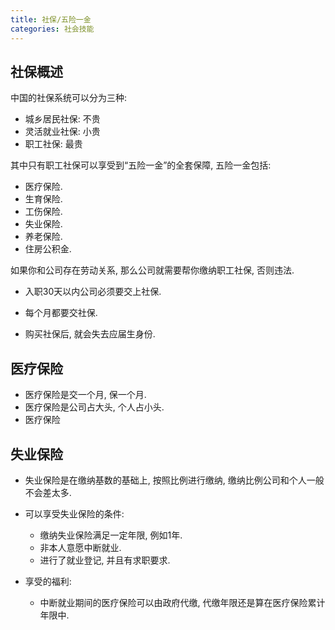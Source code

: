 ```yaml
---
title: 社保/五险一金
categories: 社会技能
---
```




## 社保概述

中国的社保系统可以分为三种:

* 城乡居民社保: 不贵
* 灵活就业社保: 小贵
* 职工社保: 最贵

其中只有职工社保可以享受到“五险一金”的全套保障, 五险一金包括:

* 医疗保险.
* 生育保险.
* 工伤保险.
* 失业保险.
* 养老保险.
* 住房公积金.

如果你和公司存在劳动关系, 那么公司就需要帮你缴纳职工社保, 否则违法.

* 入职30天以内公司必须要交上社保.

* 每个月都要交社保.
* 购买社保后, 就会失去应届生身份.

## 医疗保险

* 医疗保险是交一个月, 保一个月.
* 医疗保险是公司占大头, 个人占小头.
* 医疗保险



## 失业保险

* 失业保险是在缴纳基数的基础上, 按照比例进行缴纳, 缴纳比例公司和个人一般不会差太多.

* 可以享受失业保险的条件: 
  * 缴纳失业保险满足一定年限, 例如1年.
  * 非本人意愿中断就业.
  * 进行了就业登记, 并且有求职要求.
* 享受的福利:
  * 中断就业期间的医疗保险可以由政府代缴, 代缴年限还是算在医疗保险累计年限中.
